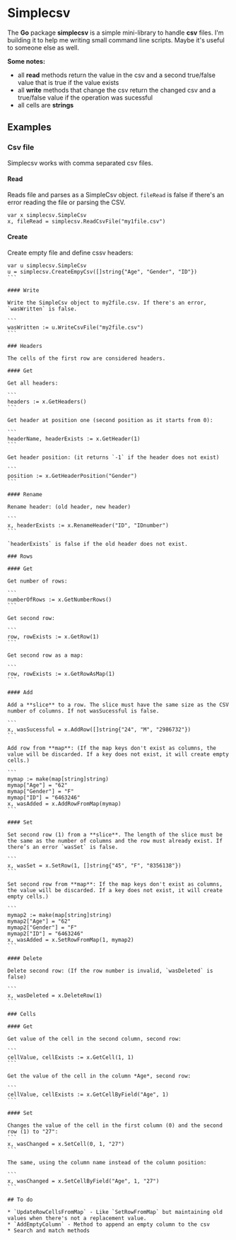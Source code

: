 # Simplecsv

The **Go** package **simplecsv** is a simple mini-library to handle **csv** files. I'm building it to help me writing small command line scripts. Maybe it's useful to someone else as well.

**Some notes:**

* all **read** methods return the value in the csv and a second true/false value that is true if the value exists
* all **write** methods that change the csv return the changed csv and a true/false value if the operation was sucessful
* all cells are **strings**

## Examples

### Csv file

Simplecsv works with comma separated csv files.

#### Read

Reads file and parses as a SimpleCsv object. `fileRead` is false if there's an error reading the file or parsing the CSV.

```
var x simplecsv.SimpleCsv
x, fileRead = simplecsv.ReadCsvFile("my1file.csv")
```

#### Create

Create empty file and define cssv headers:

````
var u simplecsv.SimpleCsv
u = simplecsv.CreateEmpyCsv([]string{"Age", "Gender", "ID"})
```

#### Write

Write the SimpleCsv object to my2file.csv. If there's an error, `wasWritten` is false.

```
wasWritten := u.WriteCsvFile("my2file.csv")
```

### Headers

The cells of the first row are considered headers.

#### Get

Get all headers:

```
headers := x.GetHeaders()
```

Get header at position one (second position as it starts from 0):

```
headerName, headerExists := x.GetHeader(1)
```

Get header position: (it returns `-1` if the header does not exist)

```
position := x.GetHeaderPosition("Gender")
```

#### Rename

Rename header: (old header, new header)

```
x, headerExists := x.RenameHeader("ID", "IDnumber")
```

`headerExists` is false if the old header does not exist.

### Rows

#### Get

Get number of rows:

```
numberOfRows := x.GetNumberRows()
```

Get second row:

```
row, rowExists := x.GetRow(1)
```

Get second row as a map:

```
row, rowExists := x.GetRowAsMap(1)
```

#### Add

Add a **slice** to a row. The slice must have the same size as the CSV number of columns. If not wasSucessful is false.

```
x, wasSucessful = x.AddRow([]string{"24", "M", "2986732"})
```

Add row from **map**: (If the map keys don't exist as columns, the value will be discarded. If a key does not exist, it will create empty cells.)

```
mymap := make(map[string]string)
mymap["Age"] = "62"
mymap["Gender"] = "F"
mymap["ID"] = "6463246"
x, wasAdded = x.AddRowFromMap(mymap)
```

#### Set

Set second row (1) from a **slice**. The length of the slice must be the same as the number of columns and the row must already exist. If there’s an error `wasSet` is false.

```
x, wasSet = x.SetRow(1, []string{"45", "F", "8356138"})
```

Set second row from **map**: If the map keys don't exist as columns, the value will be discarded. If a key does not exist, it will create empty cells.)

```
mymap2 := make(map[string]string)
mymap2["Age"] = "62"
mymap2["Gender"] = "F"
mymap2["ID"] = "6463246"
x, wasAdded = x.SetRowFromMap(1, mymap2)
```

#### Delete

Delete second row: (If the row number is invalid, `wasDeleted` is false)

```
x, wasDeleted = x.DeleteRow(1)
```

### Cells

#### Get

Get value of the cell in the second column, second row:

```
cellValue, cellExists := x.GetCell(1, 1)
```

Get the value of the cell in the column *Age*, second row:

```
cellValue, cellExists := x.GetCellByField("Age", 1)
```

#### Set

Changes the value of the cell in the first column (0) and the second row (1) to "27":
```
x, wasChanged = x.SetCell(0, 1, "27")
```

The same, using the column name instead of the column position:

```
x, wasChanged = x.SetCellByField("Age", 1, "27")
```

## To do

* `UpdateRowCellsFromMap` - Like `SetRowFromMap` but maintaining old values when there's not a replacement value.
* `AddEmptyColumn` - Method to append an empty column to the csv
* Search and match methods
